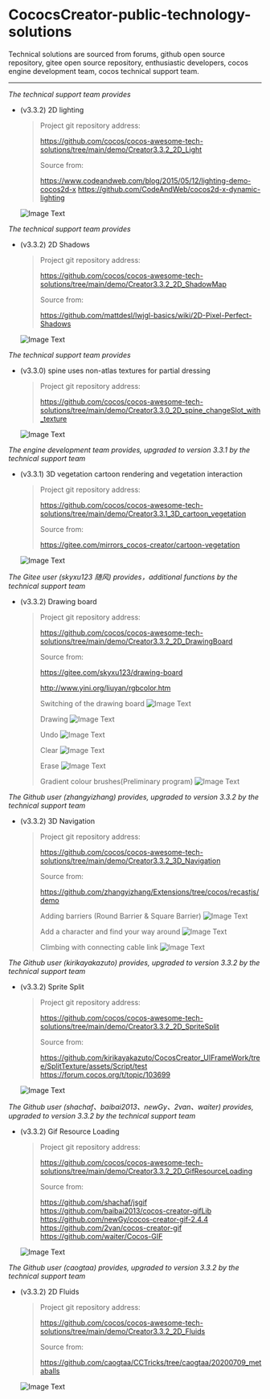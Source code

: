 # CococsCreator-public-technology-solutions

 Technical solutions are sourced from forums, github open source repository, gitee open source repository, enthusiastic developers, cocos engine development team, cocos technical support team. 

---
*The technical support team provides*

* (v3.3.2) 2D lighting

  > Project git repository address:
  >
  > https://github.com/cocos/cocos-awesome-tech-solutions/tree/main/demo/Creator3.3.2_2D_Light
  >
  > Source from:
  >
  > https://www.codeandweb.com/blog/2015/05/12/lighting-demo-cocos2d-x
  > https://github.com/CodeAndWeb/cocos2d-x-dynamic-lighting

  ![Image Text](https://github.com/cocos/cocos-awesome-tech-solutions/blob/main/gif/20211111/2021111101.gif)

  

*The technical support team provides*

* (v3.3.2) 2D Shadows

  > Project git repository address:
  >
  > https://github.com/cocos/cocos-awesome-tech-solutions/tree/main/demo/Creator3.3.2_2D_ShadowMap
  >
  > Source from:
  >
  > https://github.com/mattdesl/lwjgl-basics/wiki/2D-Pixel-Perfect-Shadows
  
  ![Image Text](https://github.com/cocos/cocos-awesome-tech-solutions/blob/main/gif/20211111/2021111102.gif)



*The technical support team provides*

* (v3.3.0) spine uses non-atlas textures for partial dressing

  > Project git repository address:
  >
  > https://github.com/cocos/cocos-awesome-tech-solutions/tree/main/demo/Creator3.3.0_2D_spine_changeSlot_with_texture
  
  ![Image Text](https://github.com/cocos/cocos-awesome-tech-solutions/blob/main/gif/20211111/2021111103.gif)



*The engine development team provides, upgraded to version 3.3.1 by the technical support team*

* (v3.3.1) 3D vegetation cartoon rendering and vegetation interaction

  > Project git repository address: 
  >
  > https://github.com/cocos/cocos-awesome-tech-solutions/tree/main/demo/Creator3.3.1_3D_cartoon_vegetation
  >
  > Source from:
  > 
  > https://gitee.com/mirrors_cocos-creator/cartoon-vegetation

  ![Image Text](https://github.com/cocos/cocos-awesome-tech-solutions/blob/main/gif/20211126/2021112603.gif)



*The Gitee user (skyxu123 随风) provides，additional functions by the technical support team*

* (v3.3.2) Drawing board

  > Project git repository address: 
  >
  > https://github.com/cocos/cocos-awesome-tech-solutions/tree/main/demo/Creator3.3.2_2D_DrawingBoard
  >
  > Source from: 
  >
  > https://gitee.com/skyxu123/drawing-board
  >
  > http://www.yini.org/liuyan/rgbcolor.htm
  > 
  > Switching of the drawing board
  ![Image Text](https://github.com/cocos/cocos-awesome-tech-solutions/blob/main/gif/20211129/2021112901.gif)
  >
  > Drawing
  ![Image Text](https://github.com/cocos/cocos-awesome-tech-solutions/blob/main/gif/20211129/2021112902.gif)
  >
  > Undo
  ![Image Text](https://github.com/cocos/cocos-awesome-tech-solutions/blob/main/gif/20211129/2021112903.gif)
  >
  > Clear
  ![Image Text](https://github.com/cocos/cocos-awesome-tech-solutions/blob/main/gif/20211129/2021112904.gif)
  >
  > Erase
  ![Image Text](https://github.com/cocos/cocos-awesome-tech-solutions/blob/main/gif/20211129/2021112905.gif)
  >
  > Gradient colour brushes(Preliminary program)
  ![Image Text](https://github.com/cocos/cocos-awesome-tech-solutions/blob/main/gif/20211129/2021112906.gif)



*The Github user (zhangyizhang) provides, upgraded to version 3.3.2 by the technical support team*

* (v3.3.2) 3D Navigation

  > Project git repository address: 
  >
  > https://github.com/cocos/cocos-awesome-tech-solutions/tree/main/demo/Creator3.3.2_3D_Navigation
  >
  > Source from: 
  >
  > https://github.com/zhangyizhang/Extensions/tree/cocos/recastjs/demo
  > 
  > Adding barriers (Round Barrier & Square Barrier)
  ![Image Text](https://github.com/cocos/cocos-awesome-tech-solutions/blob/main/gif/20211129/2021112911.gif)
  > 
  > Add a character and find your way around
  ![Image Text](https://github.com/cocos/cocos-awesome-tech-solutions/blob/main/gif/20211129/2021112912.gif)
  > 
  > Climbing with connecting cable link
  ![Image Text](https://github.com/cocos/cocos-awesome-tech-solutions/blob/main/gif/20211129/2021112913.gif)



*The Github user (kirikayakazuto) provides, upgraded to version 3.3.2 by the technical support team*

* (v3.3.2) Sprite Split

  > Project git repository address: 
  >
  > https://github.com/cocos/cocos-awesome-tech-solutions/tree/main/demo/Creator3.3.2_2D_SpriteSplit
  >
  > Source from: 
  >
  > https://github.com/kirikayakazuto/CocosCreator_UIFrameWork/tree/SplitTexture/assets/Script/test
  > https://forum.cocos.org/t/topic/103699
  
  ![Image Text](https://github.com/cocos/cocos-awesome-tech-solutions/blob/main/gif/20211208/2021120801.gif)



*The Github user (shachaf、baibai2013、newGy、2van、waiter) provides, upgraded to version 3.3.2 by the technical support team*

* (v3.3.2) Gif Resource Loading

  > Project git repository address: 
  >
  > https://github.com/cocos/cocos-awesome-tech-solutions/tree/main/demo/Creator3.3.2_2D_GifResourceLoading
  >
  > Source from: 
  >
  > https://github.com/shachaf/jsgif
  > https://github.com/baibai2013/cocos-creator-gifLib
  > https://github.com/newGy/cocos-creator-gif-2.4.4
  > https://github.com/2van/cocos-creator-gif
  > https://github.com/waiter/Cocos-GIF
  
  ![Image Text](https://github.com/cocos/cocos-awesome-tech-solutions/blob/main/gif/20211216/2021121601.gif)



*The Github user (caogtaa) provides, upgraded to version 3.3.2 by the technical support team*

* (v3.3.2) 2D Fluids

  > Project git repository address: 
  >
  > https://github.com/cocos/cocos-awesome-tech-solutions/tree/main/demo/Creator3.3.2_2D_Fluids
  >
  > Source from: 
  >
  > https://github.com/caogtaa/CCTricks/tree/caogtaa/20200709_metaballs
  
  ![Image Text](https://github.com/cocos/cocos-awesome-tech-solutions/blob/main/gif/20211216/2021121602.gif)